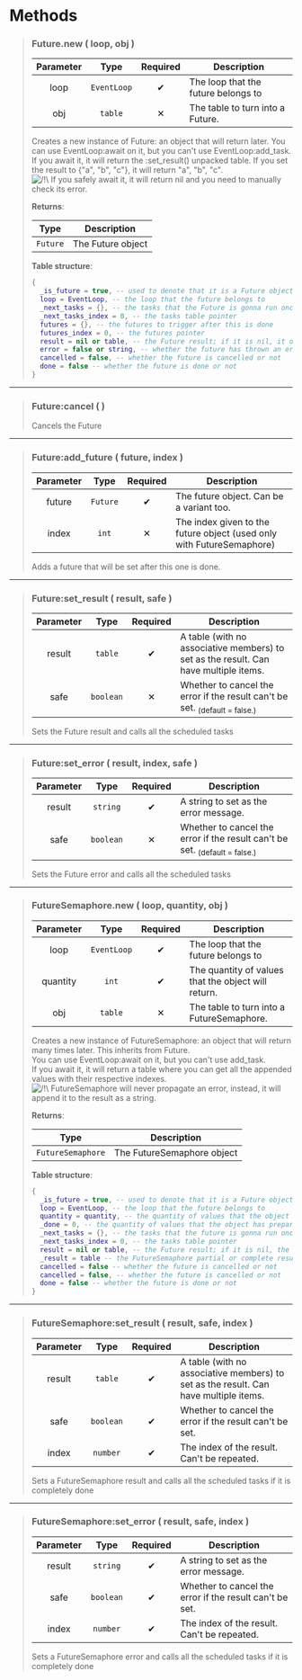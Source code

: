 # Methods
>### Future.new ( loop, obj )
>| Parameter | Type | Required | Description |
>| :-: | :-: | :-: | - |
>| loop | `EventLoop` | ✔ | The loop that the future belongs to |
>| obj | `table` | ✕ | The table to turn into a Future. |
>
>Creates a new instance of Future: an object that will return later. You can use EventLoop:await on it, but you can't use EventLoop:add_task.<br>
>If you await it, it will return the :set_result() unpacked table. If you set the result to {"a", "b", "c"}, it will return "a", "b", "c".<br>
>![/!\\](https://i.imgur.com/HQ188PK.png) If you safely await it, it will return nil and you need to manually check its error.
>
>**Returns**:
>
>| Type | Description |
>| :-: | - |
>| `Future` | The Future object |
>
>**Table structure**:
>```Lua
>{
>	_is_future = true, -- used to denote that it is a Future object
>	loop = EventLoop, -- the loop that the future belongs to
>	_next_tasks = {}, -- the tasks that the Future is gonna run once it is done
>	_next_tasks_index = 0, -- the tasks table pointer
>	futures = {}, -- the futures to trigger after this is done
>	futures_index = 0, -- the futures pointer
>	result = nil or table, -- the Future result; if it is nil, it didn't end yet.
>	error = false or string, -- whether the future has thrown an error or not
>	cancelled = false, -- whether the future is cancelled or not
>	done = false -- whether the future is done or not
>}
>```
---
>### Future:cancel (  )
>
>Cancels the Future
>
---
>### Future:add_future ( future, index )
>| Parameter | Type | Required | Description |
>| :-: | :-: | :-: | - |
>| future | `Future` | ✔ | The future object. Can be a variant too. |
>| index | `int` | ✕ | The index given to the future object (used only with FutureSemaphore) |
>
>Adds a future that will be set after this one is done.
>
---
>### Future:set_result ( result, safe )
>| Parameter | Type | Required | Description |
>| :-: | :-: | :-: | - |
>| result | `table` | ✔ | A table (with no associative members) to set as the result. Can have multiple items. |
>| safe | `boolean` | ✕ | Whether to cancel the error if the result can't be set. <sub>(default = false.)</sub> |
>
>Sets the Future result and calls all the scheduled tasks
>
---
>### Future:set_error ( result, index, safe )
>| Parameter | Type | Required | Description |
>| :-: | :-: | :-: | - |
>| result | `string` | ✔ | A string to set as the error message. |
>| safe | `boolean` | ✕ | Whether to cancel the error if the result can't be set. <sub>(default = false.)</sub> |
>
>Sets the Future error and calls all the scheduled tasks
>
---
>### FutureSemaphore.new ( loop, quantity, obj )
>| Parameter | Type | Required | Description |
>| :-: | :-: | :-: | - |
>| loop | `EventLoop` | ✔ | The loop that the future belongs to |
>| quantity | `int` | ✔ | The quantity of values that the object will return. |
>| obj | `table` | ✕ | The table to turn into a FutureSemaphore. |
>
>Creates a new instance of FutureSemaphore: an object that will return many times later. This inherits from Future.<br>
>You can use EventLoop:await on it, but you can't use add_task.<br>
>If you await it, it will return a table where you can get all the appended values with their respective indexes.<br>
>![/!\\](https://i.imgur.com/HQ188PK.png) FutureSemaphore will never propagate an error, instead, it will append it to the result as a string.
>
>**Returns**:
>
>| Type | Description |
>| :-: | - |
>| `FutureSemaphore` | The FutureSemaphore object |
>
>**Table structure**:
>```Lua
>{
>	_is_future = true, -- used to denote that it is a Future object
>	loop = EventLoop, -- the loop that the future belongs to
>	quantity = quantity, -- the quantity of values that the object will return
>	_done = 0, -- the quantity of values that the object has prepared
>	_next_tasks = {}, -- the tasks that the future is gonna run once it is done
>	_next_tasks_index = 0, -- the tasks table pointer
>	result = nil or table, -- the Future result; if it is nil, the future is not completely done.
>	_result = table -- the FutureSemaphore partial or complete result; if it is nil, no result was given in.
>	cancelled = false -- whether the future is cancelled or not
>	cancelled = false, -- whether the future is cancelled or not
>	done = false -- whether the future is done or not
>}
>```
---
>### FutureSemaphore:set_result ( result, safe, index )
>| Parameter | Type | Required | Description |
>| :-: | :-: | :-: | - |
>| result | `table` | ✔ | A table (with no associative members) to set as the result. Can have multiple items. |
>| safe | `boolean` | ✔ | Whether to cancel the error if the result can't be set. |
>| index | `number` | ✔ | The index of the result. Can't be repeated. |
>
>Sets a FutureSemaphore result and calls all the scheduled tasks if it is completely done
>
---
>### FutureSemaphore:set_error ( result, safe, index )
>| Parameter | Type | Required | Description |
>| :-: | :-: | :-: | - |
>| result | `string` | ✔ | A string to set as the error message. |
>| safe | `boolean` | ✔ | Whether to cancel the error if the result can't be set. |
>| index | `number` | ✔ | The index of the result. Can't be repeated. |
>
>Sets a FutureSemaphore error and calls all the scheduled tasks if it is completely done
>
